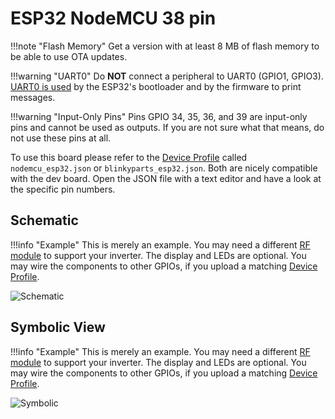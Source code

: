 # ESP32 NodeMCU 38 pin

!!!note "Flash Memory"
    Get a version with at least 8 MB of flash memory to be able to use OTA updates.

!!!warning "UART0"
    Do **NOT** connect a peripheral to UART0 (GPIO1, GPIO3). [UART0 is
    used](limitations.md#using-uart0) by the ESP32's bootloader and by the
    firmware to print messages.

!!!warning "Input-Only Pins"
    Pins GPIO 34, 35, 36, and 39 are input-only pins and cannot be used as
    outputs. If you are not sure what that means, do not use these pins at all.

To use this board please refer to the [Device
Profile](../firmware/device_profiles.md) called `nodemcu_esp32.json` or
`blinkyparts_esp32.json`. Both are nicely compatible with the dev board. Open
the JSON file with a text editor and have a look at the specific pin numbers.

## Schematic

!!!info "Example"
    This is merely an example. You may need a different [RF
    module](inverter_overview.md) to support your inverter. The display and
    LEDs are optional. You may wire the components to other GPIOs, if you
    upload a matching [Device Profile](../firmware/device_profiles.md).

![Schematic](../assets/images/hardware/Wiring_ESP32NodeMCU_38pin_NRF24_Schematic.png)

## Symbolic View

!!!info "Example"
    This is merely an example. You may need a different [RF
    module](inverter_overview.md) to support your inverter. The display and
    LEDs are optional. You may wire the components to other GPIOs, if you
    upload a matching [Device Profile](../firmware/device_profiles.md).

![Symbolic](../assets/images/hardware/Wiring_ESP32NodeMCU_38pin_NRF24_Symbolic.png)

